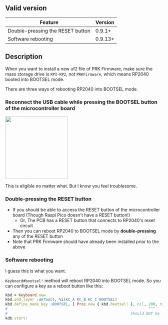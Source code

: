 ## Valid version

|Feature|Version|
|----|----|
|Double-pressing the RESET button|0.9.1+|
|Software rebooting|0.9.13+|

## Description

When you want to install a new uf2 file of PRK Firmware, make sure the mass storage drive is `RPI-RP2`, not `PRKFirmware`, which means RP2040 booted into BOOTSEL mode.

There are three ways of rebooting RP2040 into BOOTSEL mode.

### Reconnect the USB cable while pressing the BOOTSEL button of the microcontroller board

<img src="https://raw.githubusercontent.com/wiki/picoruby/prk_firmware/images/boot_button_1.png" width="200">

This is eligible no matter what. But I know you feel troublesome.

### Double-pressing the RESET button

- If you should be able to access the RESET button of the microcontroller board (Though Raspi Pico doesn't have a RESET button!)
  - Or, The PCB has a RESET button that connects to RP2040's reset circuit
- Then you can reboot RP2040 to BOOTSEL mode by **double-pressing** any of the RESET button
- Note that PRK Firmware should have already been installed prior to the above

### Software rebooting

I guess this is what you want.

`Keyboard#bootsel!` method will reboot RP2040 into BOOTSEL mode.
So you can configure a key as a reboot button like this:

```ruby
kbd = Keyboard.new
kbd.add_layer :default, %i(KC_A KC_B KC_C BOOTSEL)
kbd.define_mode_key :BOOTSEL, [ Proc.new { kbd.bootsel! }, nil, 200, nil]
#                                                               ^^^
#                                                       Should NOT be `nil`
kdb.start!
```
